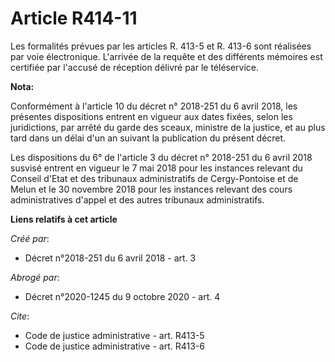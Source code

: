 # Article R414-11

Les formalités prévues par les articles R. 413-5 et R. 413-6 sont réalisées par voie électronique. L'arrivée de la requête et
des différents mémoires est certifiée par l'accusé de réception délivré par le téléservice.

**Nota:**

Conformément à l'article 10 du décret n° 2018-251 du 6 avril 2018, les présentes dispositions entrent en vigueur aux dates
fixées, selon les juridictions, par arrêté du garde des sceaux, ministre de la justice, et au plus tard dans un délai d'un an
suivant la publication du présent décret.

Les dispositions du 6° de l'article 3 du décret n° 2018-251 du 6 avril 2018 susvisé entrent en vigueur le 7 mai 2018 pour les
instances relevant du Conseil d'Etat et des tribunaux administratifs de Cergy-Pontoise et de Melun et le 30 novembre 2018
pour les instances relevant des cours administratives d'appel et des autres tribunaux administratifs.

**Liens relatifs à cet article**

_Créé par_:

  - Décret n°2018-251 du 6 avril 2018 - art. 3

_Abrogé par_:

  - Décret n°2020-1245 du 9 octobre 2020 - art. 4

_Cite_:

  - Code de justice administrative - art. R413-5
  - Code de justice administrative - art. R413-6
